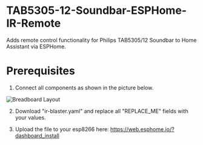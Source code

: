 # TAB5305-12-Soundbar-ESPHome-IR-Remote
Adds remote control functionality for Philips TAB5305/12 Soundbar to Home Assistant via ESPHome.

# Prerequisites
1. Connect all components as shown in the picture below.

![Breadboard Layout](https://test.leondierkes.de/media/IR_Blaster_Steckplatine.png)

2. Download "ir-blaster.yaml" and replace all "REPLACE_ME" fields with your values.

3. Upload the file to your esp8266 here: https://web.esphome.io/?dashboard_install
